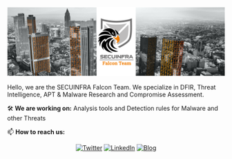 <p align="center">
<img src="https://github.com/SIFalcon/.github/raw/main/profile/github-header.png">
</p>

Hello, we are the SECUINFRA Falcon Team. We specialize in DFIR, Threat Intelligence, APT & Malware Research and Compromise Assessment.

🛠️ **We are working on:** Analysis tools and Detection rules for Malware and other Threats

📫 **How to reach us:** <p align="center">
<a href="https://twitter.com/SI_FalconTeam"><img src="https://img.shields.io/twitter/follow/SI_FalconTeam?label=Twitter&style=social" alt="Twitter"></a>
<a href="https://www.linkedin.com/company/secuinfra/"><img src="https://img.shields.io/badge/LinkedIn--_.svg?style=social&logo=linkedin" alt="LinkedIn"></a>
 <a href="https://www.secuinfra.com/en/techtalk/"><img src="https://img.shields.io/badge/Blog-TechTalk-orange" alt="Blog"></a> 
</p>
